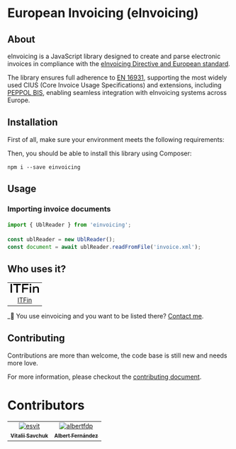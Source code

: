 # European Invoicing (eInvoicing)

## About

eInvoicing is a JavaScript library designed to create and parse electronic invoices in compliance with the [eInvoicing Directive and European standard](https://ec.europa.eu/digital-building-blocks/wikis/display/DIGITAL/eInvoicing).

The library ensures full adherence to [EN 16931](https://ec.europa.eu/digital-building-blocks/sites/display/DIGITAL/EN+16931+compliance), supporting the most widely used CIUS (Core Invoice Usage Specifications) and extensions, including [PEPPOL BIS](https://docs.peppol.eu/poacc/billing/3.0/bis/), enabling seamless integration with eInvoicing systems across Europe.

## Installation

First of all, make sure your environment meets the following requirements:

Then, you should be able to install this library using Composer:

```
npm i --save einvoicing
```

## Usage

### Importing invoice documents

```typescript
import { UblReader } from 'einvoicing';

const ublReader = new UblReader();
const document = await ublReader.readFromFile('invoice.xml');
```

## Who uses it?

<table>
<tr>
<td align="center"><a href="https://itfin.us/"><img src="/.github/images/itfin_logo.svg" width="64" /></a></td>
</tr>
<tr>
<td align="center"><a href="https://itfin.us/">ITFin</a></td>
</tr>
</table>

\_👋 You use einvoicing and you want to be listed there? [Contact me](mailto:esvit666@gmail.com).

## Contributing

Contributions are more than welcome, the code base is still new and needs more love.

For more information, please checkout the [contributing document](https://github.com/esvit/einvoicing/blob/main/CONTRIBUTING.md).

# Contributors

<!-- readme: contributors -start -->
<table>
	<tbody>
		<tr>
            <td align="center">
                <a href="https://github.com/esvit">
                    <img src="https://avatars.githubusercontent.com/u/1222467?v=4" width="100;" alt="esvit"/>
                    <br />
                    <sub><b>Vitalii Savchuk</b></sub>
                </a>
            </td>
            <td align="center">
                <a href="https://github.com/albertfdp">
                    <img src="https://avatars.githubusercontent.com/u/649667?v=4" width="100;" alt="albertfdp"/>
                    <br />
                    <sub><b>Albert Fernández</b></sub>
                </a>
            </td>
		</tr>
	<tbody>
</table>
<!-- readme: contributors -end -->
